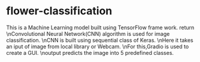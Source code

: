 # flower-classification
This is a Machine Learning model built using TensorFlow frame work.  return
\nConvolutional Neural Network(CNN) algorithm is used for image classification.
\nCNN is built using sequential class of Keras.
\nHere it takes an iput of image from local library or Webcam.
\nFor this,Gradio is used to create a GUI.
\noutput predicts the image into 5 predefined classes.
